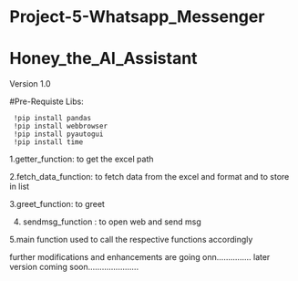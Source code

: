 # Project-5-Whatsapp_Messenger

# Honey_the_AI_Assistant
Version 1.0

#Pre-Requiste Libs: 
 
     !pip install pandas
     !pip install webbrowser
     !pip install pyautogui
     !pip install time
      
 
 1.getter_function: to get the excel path 
 
 2.fetch_data_function: to fetch data from the excel and format and to store in list 
 
 3.greet_function: to greet  
 
4. sendmsg_function : to open web and send msg 
 
 5.main function used to call the respective functions accordingly 
 
 
 further modifications and enhancements are going onn............... later version coming soon......................

